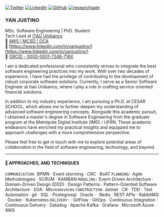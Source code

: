 
[![Twitter](https://img.shields.io/badge/-@yanjustino-1ca0f1?&logoColor=white&logo=Twitter&style=flat-square&link=https://twitter.com/yanjustino)](https://twitter.com/yanjustino)
[![LinkedIn](https://img.shields.io/badge/-Yan%20Justino-blue?logo=LinkedIn&style=flat-square&link=https://www.linkedin.com/in/yanjustino/)](https://www.linkedin.com/in/yanjustino/)
[![GitHub](https://img.shields.io/badge/-yanjustino-black?logo=GitHub&style=flat-square&link=https://github.com/yanjustino?tab=repositories)](https://github.com/yanjustino?tab=repositories)
[![researchgate](https://img.shields.io/badge/-yanjustino-black?logo=researchgate&style=flat-square&link=https://www.researchgate.net/profile/Yan-Justino-2)](https://www.researchgate.net/profile/Yan-Justino-2)

### YAN JUSTINO
MSc. Software Engineering | PhD. Student  
Tech Lead at [ITAÚ Unibanco](https://www.itau.com.br/)  
:link: [AWS | MCSD | OCA](https://www.youracclaim.com/users/yan-justino/badges)  
:link: [https://www.linkedin.com/in/yanjustino/](https://www.linkedin.com/in/yanjustino/)  
:link: [ORCID - 0000-0001-7248-716X](https://orcid.org/0000-0001-7248-716X)

I am a dedicated professional who consistently strives to integrate the best software engineering practices into my work. With over two decades of experience, I have had the privilege of contributing to the development of robust corporate software solutions. Currently, I serve as a Senior Software Engineer at Itaú Unibanco, where I play a role in crafting service-oriented financial solutions.

In addition to my industry experience, I am pursuing a Ph.D. at CESAR SCHOOL, which allows me to further deepen my understanding of advanced software engineering concepts. Alongside this academic pursuit, I obtained a master's degree in Software Engineering from the graduate program at the Metrópole Digital Institute (IMD) / UFRN. These academic endeavors have enriched my practical insights and equipped me to approach challenges with a more comprehensive perspective.

Please feel free to get in touch with me to explore potential areas of collaboration in the field of software engineering, technology, and beyond.

---

#### 🔭 APPROACHES, AND TECHNIQUES

`COMMUNICATION:` BPMN · Event storming · CRC · BoAT  `PLANNING:` Agile Methodologies · SCRUM · KAMBAN `MODELING:` Event-Driven Architecture · Domain-Driven Design (DDD) · Design Patterns · Pattern-Oriented Software Architecture · SOA · Microservices `CONSTRUCTION:` dotnet · C# · TDD · Test Automation · git ·  SQL ·  Postegresql · Oracle · · Redis · REST APIs · RabbitMQ · Docker · Kubernetes `DELIVERY:` · GitFlow · GitOps · Continuous Integration · Continuous Delivery · Datadog · Apache Kafka ·  Grafana · Microsoft Azure · AWS 


<!--
**yanjustino/yanjustino** is a ✨ _special_ ✨ repository because its `README.md` (this file) appears on your GitHub profile.

Here are some ideas to get you started:

- 🔭 I’m currently working on ...
- 🌱 I’m currently learning ...
- 👯 I’m looking to collaborate on ...
- 🤔 I’m looking for help with ...
- 💬 Ask me about ...
- 📫 How to reach me: ...
- 😄 Pronouns: ...
- ⚡ Fun fact: ...
-->
